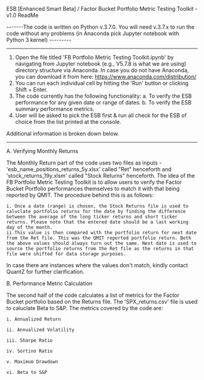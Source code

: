 ESB [Enhanced Smart Beta] / Factor Bucket Portfolio Metric Testing Toolkit - v1.0 ReadMe

 -------The code is written on Python v.3.7.0. You will need v.3.7.x to run the code without any problems (in Anaconda pick Jupyter notebook with Python 3 kernel) ---------

_______________________________________________________________________________________________________________________________________________________________________________________________

1. Open the file titled 'FB Portfolio Metric Testing Toolkit.ipynb' by navigating from Jupyter notebook (e.g., V5.7.8 is what we are using) directory structure via Anaconda. 
In case you do not have Anaconda, you can download it from here: https://www.anaconda.com/distribution/
2. You can run each individual cell by hitting the 'Run' button or clicking Shift + Enter.
3. The code currently has the following functionality:
	a. To verify the ESB performance for any given date or range of dates.
	b. To verify the ESB summary performance metrics.
4. User will be asked to pick the ESB first & run all check for the ESB of choice from the list printed at the console. 

Additional information is broken down below.
_______________________________________________________________________________________________________________________________________________________________________________________________

A. Verifying Monthly Returns

The Monthly Return part of the code uses two files as inputs - 'esb_name_positions_returns_5y.xlsx' called "Ret" henceforth and 'stock_returns_19y.xlsm' called "Stock Returns" henceforth. The idea of 
the FB Portfolio Metric Testing Toolkit is to allow users to verify the Factor Bucket Portfolio performances themselves to match it with that being reported by QMIT. The procedure behind this
is as follows: 

	i. Once a date (range) is chosen, the Stock Returns file is used to caluclate portfolio returns for the date by finding the difference between the average of the long ticker returns and short ticker returns. Please note that the entered date should be a last working day of the month.
	ii.This value is then compared with the portfolio return for next date from the Ret file. This was the QMIT reported portfolio return. Both the above values should always turn out the same. Next date is used to source the portfolio returns from the Ret file as the returns in that file were shifted for data storage purposes. 

In case there are instances where the values don't match, kindly contact QuantZ for further clarification.

B. Performance Metric Calculation

The second half of the code calculates a list of metrics for the Factor Bucket portfolio based on the Returns file. 
The 'SPX_returns.csv' file is used to caluclate Beta to S&P.
The metrics covered by the code are:

	i. Annualized Return
	
	ii. Annualized Volatility
	
	iii. Sharpe Ratio
	
	iv. Sortino Ratio
	
	v. Maximum Drawdown
	
	vi. Beta to S&P
